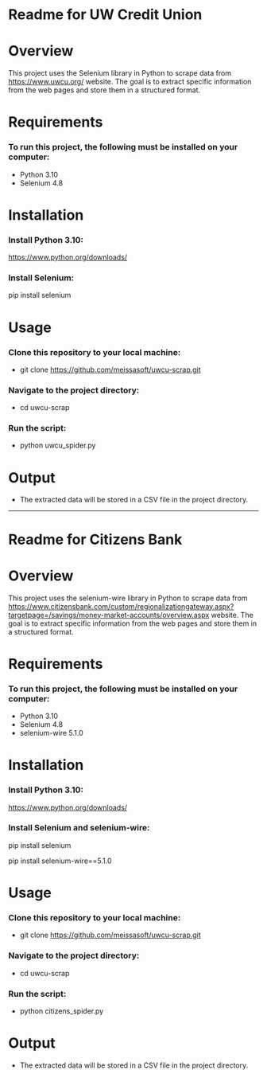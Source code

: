 # Readme for UW Credit Union
# Overview

This project uses the Selenium library in Python to scrape data from https://www.uwcu.org/
website. The goal is to extract specific information from the web pages and store them in a structured format.

# Requirements

### To run this project, the following must be installed on your computer:

* Python 3.10
* Selenium 4.8

# Installation

### Install Python 3.10:

https://www.python.org/downloads/

### Install Selenium:

pip install selenium

# Usage

### Clone this repository to your local machine:

* git clone https://github.com/meissasoft/uwcu-scrap.git

### Navigate to the project directory:

* cd uwcu-scrap

### Run the script:

* python uwcu_spider.py

# Output

* The extracted data will be stored in a CSV file in the project directory.

----------------------------------------

# Readme for Citizens Bank

# Overview

This project uses the selenium-wire library in Python to scrape data from https://www.citizensbank.com/custom/regionalizationgateway.aspx?targetpage=/savings/money-market-accounts/overview.aspx
website. The goal is to extract specific information from the web pages and store them in a structured format.

# Requirements

### To run this project, the following must be installed on your computer:

* Python 3.10
* Selenium 4.8
* selenium-wire 5.1.0

# Installation

### Install Python 3.10:

https://www.python.org/downloads/

### Install Selenium and selenium-wire:

pip install selenium

pip install selenium-wire==5.1.0

# Usage

### Clone this repository to your local machine:

* git clone https://github.com/meissasoft/uwcu-scrap.git

### Navigate to the project directory:

* cd uwcu-scrap

### Run the script:

* python citizens_spider.py

# Output

* The extracted data will be stored in a CSV file in the project directory.
